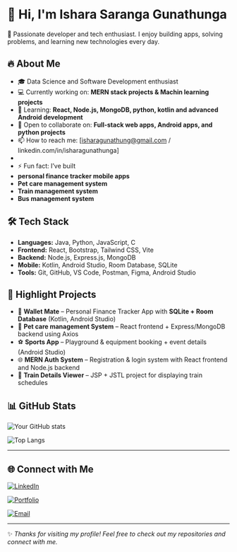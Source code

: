 # 👋 Hi, I'm Ishara Saranga Gunathunga

🚀 Passionate developer and tech enthusiast. I enjoy building apps, solving problems, and learning new technologies every day.  


## 🔥 About Me  
- 🎓 Data Science and Software Development enthusiast  
- 💻 Currently working on: **MERN stack projects & Machin learning projects**  
- 🌱 Learning: **React, Node.js, MongoDB, python, kotlin and advanced Android development**  
- 🤝 Open to collaborate on: **Full-stack web apps, Android apps, and python projects**  
- 📫 How to reach me: [isharagunathung@gmail.com / linkedin.com/in/isharagunathunga]
-  
- ⚡ Fun fact: I’ve built
- **personal finance tracker mobile apps**
- **Pet care management system**
- **Train management system**
- **Bus management system** 


## 🛠️ Tech Stack  
- **Languages:** Java, Python, JavaScript, C  
- **Frontend:** React, Bootstrap, Tailwind CSS, Vite
- **Backend:** Node.js, Express.js, MongoDB  
- **Mobile:** Kotlin, Android Studio, Room Database, SQLite  
- **Tools:** Git, GitHub, VS Code, Postman, Figma, Android Studio  


## 📂 Highlight Projects  
- 📱 **Wallet Mate** – Personal Finance Tracker App with **SQLite + Room Database** (Kotlin, Android Studio)  
- 🐾 **Pet care management System** – React frontend + Express/MongoDB backend using Axios  
- ⚽ **Sports App** – Playground & equipment booking + event details (Android Studio)  
- 🌐 **MERN Auth System** – Registration & login system with React frontend and Node.js backend  
- 🚆 **Train Details Viewer** – JSP + JSTL project for displaying train schedules  


## 📊 GitHub Stats  
![Your GitHub stats](https://github-readme-stats.vercel.app/api?username=YourUsername&show_icons=true&theme=radical)  

![Top Langs](https://github-readme-stats.vercel.app/api/top-langs/?username=YourUsername&layout=compact&theme=radical)  

---

## 🌐 Connect with Me  
[![LinkedIn](https://img.shields.io/badge/LinkedIn-blue?logo=linkedin&logoColor=white)](YourLinkedInURL)  

[![Portfolio](https://img.shields.io/badge/Portfolio-000?logo=firefox&logoColor=white)](YourPortfolioURL)  

[![Email](https://img.shields.io/badge/Email-D14836?logo=gmail&logoColor=white)](mailto:YourEmail@example.com)  

---
✨ *Thanks for visiting my profile! Feel free to check out my repositories and connect with me.*  
